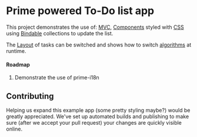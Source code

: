 # Prime powered To-Do list app

This project demonstrates the use of:
[MVC](http://prime.vc/documentation/mvc.html), [Components](http://prime.vc/api/prime-components/) styled with [CSS](http://prime.vc/documentation/CSS.html)
using [Bindable](https://github.com/touch/PrimeVC/tree/master/prime-bindable) collections to update the list.

The [Layout](http://prime.vc/documentation/layout.html) of tasks can be switched and shows how to switch [algorithms](http://prime.vc/documentation/layout_algorithms.html) at runtime.

#### Roadmap

1. Demonstrate the use of prime-i18n

## Contributing

Helping us expand this example app (some pretty styling maybe?) would be greatly appreciated.
We've set up automated builds and publishing to make sure (after we accept your pull request) your changes are quickly visible online.

